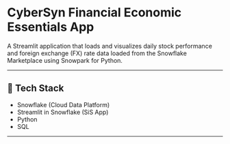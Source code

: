 # 
 



# CyberSyn Financial Economic Essentials App


A Streamlit application that loads and visualizes daily stock performance and foreign exchange (FX) rate data loaded from the Snowflake Marketplace using Snowpark for Python.

---

## 🧰 Tech Stack
- Snowflake (Cloud Data Platform)
- Streamlit in Snowflake (SiS App)
- Python
- SQL

---
